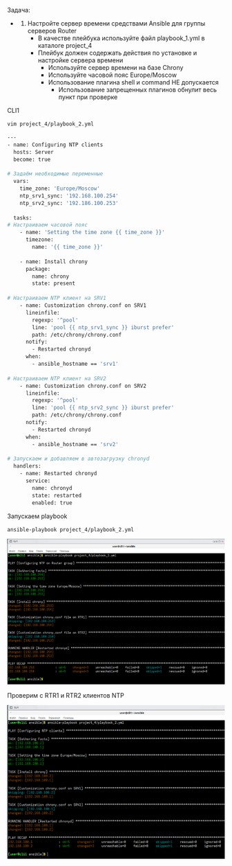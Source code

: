 Задача: 
 - 1. Настройте сервер времени средствами Ansible для группы серверов Router
       - В качестве плейбука используйте файл playbook_1.yml в каталоге project_4
       - Плейбук должен содержать действия по установке и настройке сервера времени
          - Используйте сервер времени на базе Chrony
          - Используйте часовой пояс Europe/Moscow
          - Использование плагина shell и command НЕ допускается
             - Использование запрещенных плагинов обнулит весь пункт при проверке

CLI1

```bash
vim project_4/playbook_2.yml
```

```bash
---
- name: Configuring NTP clients
  hosts: Server
  become: true

# Задаём необходимые переменные
  vars:
    time_zone: 'Europe/Moscow'
    ntp_srv1_sync: '192.168.100.254'
    ntp_srv2_sync: '192.186.100.253'

  tasks:
# Настраиваем часовой пояс
    - name: 'Setting the time zone {{ time_zone }}'
      timezone:
        name: '{{ time_zone }}'

    - name: Install chrony
      package:
        name: chrony
        state: present

# Настраиваем NTP клиент на SRV1
    - name: Customization chrony.conf on SRV1
      lineinfile:
        regexp: '^pool'
        line: 'pool {{ ntp_srv1_sync }} iburst prefer'
        path: /etc/chrony/chrony.conf
      notify:
        - Restarted chronyd
      when:
        - ansible_hostname == 'srv1'

# Настраиваем NTP клиент на SRV2
    - name: Customization chrony.conf on SRV2
      lineinfile:
        regexp: '^pool'
        line: 'pool {{ ntp_srv2_sync }} iburst prefer'
        path: /etc/chrony/chrony.conf
      notify:
        - Restarted chronyd
      when:
        - ansible_hostname == 'srv2'

# Запускаем и добавляем в автозагрузку chronyd
  handlers:
    - name: Restarted chronyd
      service:
        name: chronyd
        state: restarted
        enabled: true
```

Запускаем playbook

```bash
ansible-playbook project_4/playbook_2.yml
```

![screen1](https://github.com/zurabchiks/SPb-RCH2024/blob/main/RedOS/Pic/156.png)

Проверим с RTR1 и RTR2 клиентов NTP

![screen2](https://github.com/zurabchiks/SPb-RCH2024/blob/main/RedOS/Pic/157.png)


